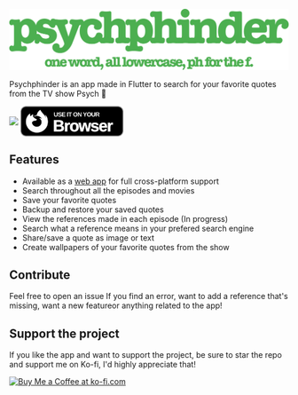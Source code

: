![Psych](https://github.com/daih27/psychphinder/blob/master/github_assets/logo.png?raw=true)

Psychphinder is an app made in Flutter to search for your favorite quotes from the TV show Psych 🍍

<div>
    <a href="https://play.google.com/store/apps/details?id=com.daih.psychphinder"><img align=center src="https://play.google.com/intl/en_us/badges/images/generic/en-play-badge.png" height=80px/></a>
    <a href="https://daih27.github.io/psychphinder"><img align=center src="https://raw.githubusercontent.com/daih27/psychphinder/c13b27d64957a738bed2ce9e749f260b925956d6/github_assets/browser.png" height=55px /></a>
</div>

## Features

- Available as a [web app](https://daih27.github.io/psychphinder) for full cross-platform support
- Search throughout all the episodes and movies
- Save your favorite quotes
- Backup and restore your saved quotes
- View the references made in each episode (In progress)
- Search what a reference means in your prefered search engine
- Share/save a quote as image or text
- Create wallpapers of your favorite quotes from the show


## Contribute

Feel free to open an issue If you find an error, want to add a reference that's missing, want a new featureor anything related to the app!

## Support the project

If you like the app and want to support the project, be sure to star the repo and support me on Ko-fi, I'd highly appreciate that!

<a href='https://ko-fi.com/D1D7NDV5D' target='_blank'><img height='36' style='border:0px;height:36px;' src='https://storage.ko-fi.com/cdn/kofi4.png?v=3' border='0' alt='Buy Me a Coffee at ko-fi.com' /></a>
